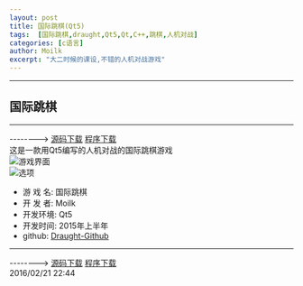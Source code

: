 ```yaml
---
layout: post
title: 国际跳棋(Qt5)
tags:  [国际跳棋,draught,Qt5,Qt,C++,跳棋,人机对战]
categories: [c语言]
author: Moilk
excerpt: "大二时候的课设,不错的人机对战游戏"
---
```


-------------------------------------
## 国际跳棋
-------------------------------------
--------> [源码下载](https://codeload.github.com/Moilk/Draughts/zip/master) [程序下载](https://codeload.github.com/Moilk/Draughts/zip/release)  
这是一款用Qt5编写的人机对战的国际跳棋游戏  
![游戏界面]({{site.baseurl}}/img/projects/draught/game.png)  
![选项]({{site.baseurl}}/img/projects/draught/option.png)  

+ 游 戏 名: 国际跳棋  
+ 开 发 者: Moilk  
+ 开发环境: Qt5  
+ 开发时间: 2015年上半年    
+ github: [Draught-Github](https://github.com/Moilk/Draughts)  

-----------------------------------------

--------> [源码下载](https://codeload.github.com/Moilk/Draughts/zip/master) [程序下载](https://codeload.github.com/Moilk/Draughts/zip/release)  
2016/02/21 22:44
